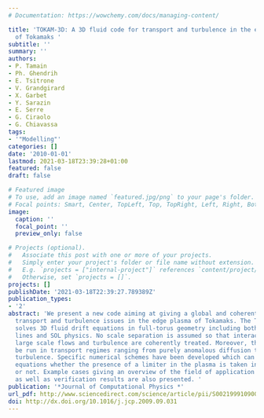 ```yaml
---
# Documentation: https://wowchemy.com/docs/managing-content/

title: 'TOKAM-3D: A 3D fluid code for transport and turbulence in the edge plasma
  of Tokamaks '
subtitle: ''
summary: ''
authors:
- P. Tamain
- Ph. Ghendrih
- E. Tsitrone
- V. Grandgirard
- X. Garbet
- Y. Sarazin
- E. Serre
- G. Ciraolo
- G. Chiavassa
tags:
- '"Modelling"'
categories: []
date: '2010-01-01'
lastmod: 2021-03-18T23:39:28+01:00
featured: false
draft: false

# Featured image
# To use, add an image named `featured.jpg/png` to your page's folder.
# Focal points: Smart, Center, TopLeft, Top, TopRight, Left, Right, BottomLeft, Bottom, BottomRight.
image:
  caption: ''
  focal_point: ''
  preview_only: false

# Projects (optional).
#   Associate this post with one or more of your projects.
#   Simply enter your project's folder or file name without extension.
#   E.g. `projects = ["internal-project"]` references `content/project/deep-learning/index.md`.
#   Otherwise, set `projects = []`.
projects: []
publishDate: '2021-03-18T22:39:27.789389Z'
publication_types:
- '2'
abstract: 'We present a new code aiming at giving a global and coherent approach for
  transport and turbulence issues in the edge plasma of Tokamaks. The TOKAM-3D code
  solves 3D fluid drift equations in full-torus geometry including both closed field
  lines and SOL physics. No scale separation is assumed so that interactions between
  large scale flows and turbulence are coherently treated. Moreover, the code can
  be run in transport regimes ranging from purely anomalous diffusion to fully established
  turbulence. Specific numerical schemes have been developed which can solve the model
  equations whether the presence of a limiter in the plasma is taken into account
  or not. Example cases giving an overview of the field of application of the code
  as well as verification results are also presented. '
publication: '*Journal of Computational Physics *'
url_pdf: http://www.sciencedirect.com/science/article/pii/S0021999109005233
doi: http://dx.doi.org/10.1016/j.jcp.2009.09.031
---
```

